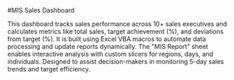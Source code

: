 #MIS Sales Dashboard

This dashboard tracks sales performance across 10+ sales executives and calculates metrics like total sales, target achievement (%), and deviations from target (%). It is built using Excel VBA macros to automate data processing and update reports dynamically. The "MIS Report" sheet enables interactive analysis with custom slicers for regions, days, and individuals. Designed to assist decision-makers in monitoring 5-day sales trends and target efficiency.
